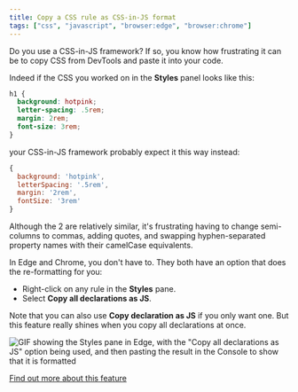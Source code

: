```yaml
---
title: Copy a CSS rule as CSS-in-JS format
tags: ["css", "javascript", "browser:edge", "browser:chrome"]
---
```

Do you use a CSS-in-JS framework? If so, you know how frustrating it can be to copy CSS from DevTools and paste it into your code.

Indeed if the CSS you worked on in the **Styles** panel looks like this:

```css
h1 {
  background: hotpink;
  letter-spacing: .5rem;
  margin: 2rem;
  font-size: 3rem;
}
```

your CSS-in-JS framework probably expect it this way instead:

```javascript
{
  background: 'hotpink',
  letterSpacing: '.5rem',
  margin: '2rem',
  fontSize: '3rem'
}
```

Although the 2 are relatively similar, it's frustrating having to change semi-columns to commas, adding quotes, and swapping hyphen-separated property names with their camelCase equivalents.

In Edge and Chrome, you don't have to. They both have an option that does the re-formatting for you:

* Right-click on any rule in the **Styles** pane.
* Select **Copy all declarations as JS**.

Note that you can also use **Copy declaration as JS** if you only want one. But this feature really shines when you copy all declarations at once.

![GIF showing the Styles pane in Edge, with the "Copy all declarations as JS" option being used, and then pasting the result in the Console to show that it is formatted](/assets/img/copy-rule-as-css-in-js.gif)

[Find out more about this feature](https://docs.microsoft.com/microsoft-edge/devtools-guide-chromium/css/css-in-js)
